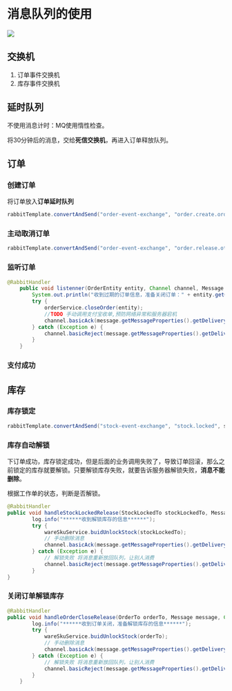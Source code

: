 # 消息队列的使用

![](https://tva1.sinaimg.cn/large/007S8ZIlly1ggplxr68dcj30rd0o6h1q.jpg)

## 交换机

1. 订单事件交换机
2. 库存事件交换机

## 延时队列

不使用消息计时：MQ使用惰性检查。

将30分钟后的消息，交给**死信交换机**，再进入订单释放队列。

## 订单

### 创建订单

将订单放入**订单延时队列**

```java
rabbitTemplate.convertAndSend("order-event-exchange", "order.create.order", order.getOrderEntity());
```

### 主动取消订单

```java
rabbitTemplate.convertAndSend("order-event-exchange", "order.release.other", orderTo);
```

### 监听订单

```java
@RabbitHandler
    public void listenner(OrderEntity entity, Channel channel, Message message) throws IOException {
        System.out.println("收到过期的订单信息，准备关闭订单：" + entity.getOrderSn());
        try {
            orderService.closeOrder(entity);
            //TODO 手动调用支付宝收单,预防网络异常和服务器宕机
            channel.basicAck(message.getMessageProperties().getDeliveryTag(), false);
        } catch (Exception e) {
            channel.basicReject(message.getMessageProperties().getDeliveryTag(), true);
        }
    }
```

### 支付成功



## 库存

### 库存锁定

```java
rabbitTemplate.convertAndSend("stock-event-exchange", "stock.locked", stockLockedTo);
```

### 库存自动解锁

下订单成功，库存锁定成功，但是后面的业务调用失败了，导致订单回滚，那么之前锁定的库存就要解锁。只要解锁库存失败，就要告诉服务器解锁失败，**消息不能删除**。

根据工作单的状态，判断是否解锁。


```java
@RabbitHandler
public void handleStockLockedRelease(StockLockedTo stockLockedTo, Message message, Channel channel) throws IOException {
        log.info("******收到解锁库存的信息******");
        try {
            wareSkuService.buidUnlockStock(stockLockedTo);
            // 手动删除消息
            channel.basicAck(message.getMessageProperties().getDeliveryTag(), false);
        } catch (Exception e) {
            // 解锁失败 将消息重新放回队列，让别人消费
            channel.basicReject(message.getMessageProperties().getDeliveryTag(), true);
        }
}
```

### 关闭订单解锁库存

```java
@RabbitHandler
public void handleOrderCloseRelease(OrderTo orderTo, Message message, Channel channel) throws IOException {
        log.info("******收到订单关闭，准备解锁库存的信息******");
        try {
            wareSkuService.buidUnlockStock(orderTo);
            // 手动删除消息
            channel.basicAck(message.getMessageProperties().getDeliveryTag(), false);
        } catch (Exception e) {
            // 解锁失败 将消息重新放回队列，让别人消费
            channel.basicReject(message.getMessageProperties().getDeliveryTag(), true);
        }
    }
```

